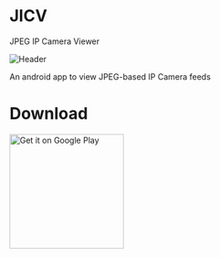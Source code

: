 # JICV
JPEG IP Camera Viewer

![Header](http://hgogonis.me/assets/camview.png)

An android app to view JPEG-based IP Camera feeds

# Download
<a href="https://play.google.com/store/apps/details?id=me.hgogonis.hgcamview&hl=en&utm_source=global_co&utm_medium=prtnr&utm_content=Mar2515&utm_campaign=PartBadge&pcampaignid=MKT-AC-global-none-all-co-pr-py-PartBadges-Oct1515-1&utm_source=global_co&utm_medium=prtnr&utm_content=Mar2515&utm_campaign=PartBadge&pcampaignid=MKT-Other-global-all-co-prtnr-py-PartBadge-Mar2515-1">
  <img alt="Get it on Google Play" src="https://play.google.com/intl/en_us/badges/images/generic/en-play-badge.png" width="200" />
</a>
